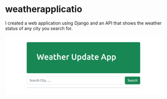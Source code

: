 # weatherapplicatio
I created a web application using Django and an API that shows the weather status of any city you search for.

<img src="Screenshot from 2023-04-21 19-08-19.png">
